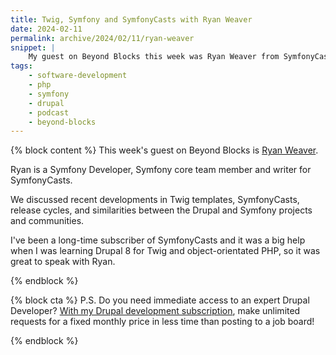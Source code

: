 ```yaml
---
title: Twig, Symfony and SymfonyCasts with Ryan Weaver
date: 2024-02-11
permalink: archive/2024/02/11/ryan-weaver
snippet: |
    My guest on Beyond Blocks this week was Ryan Weaver from SymfonyCasts.
tags:
    - software-development
    - php
    - symfony
    - drupal
    - podcast
    - beyond-blocks
---
```


{% block content %}
This week's guest on Beyond Blocks is [Ryan Weaver][episode].

Ryan is a Symfony Developer, Symfony core team member and writer for SymfonyCasts.

We discussed recent developments in Twig templates, SymfonyCasts, release cycles, and similarities between the Drupal and Symfony projects and communities.

I've been a long-time subscriber of SymfonyCasts and it was a big help when I was learning Drupal 8 for Twig and object-orientated PHP, so it was great to speak with Ryan.

[episode]: {{site.url}}/podcast/10-ryan-weaver-symfonycasts
{% endblock %}

{% block cta %}
P.S. Do you need immediate access to an expert Drupal Developer? [With my Drupal development subscription][subscription], make unlimited requests for a fixed monthly price in less time than posting to a job board!

[subscription]: {{site.url}}/subscription
{% endblock %}
